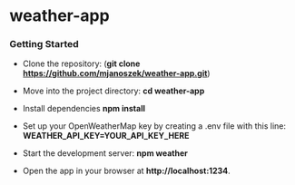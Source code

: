 # weather-app


### Getting Started

- Clone the repository: (**git clone https://github.com/mjanoszek/weather-app.git**)

- Move into the project directory: **cd weather-app**

- Install dependencies **npm install**

- Set up your OpenWeatherMap key by creating a .env file with this line: **WEATHER_API_KEY=YOUR_API_KEY_HERE**

- Start the development server: **npm weather**

- Open the app in your browser at **http://localhost:1234**.

